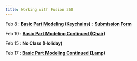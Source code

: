 ```yaml
---
title: Working with Fusion 360
---
```


Feb 8
: [**Basic Part Modeling (Keychains)**](https://youtu.be/mzZj7wue4l4)
  : [**Submission Form**](https://forms.gle/2vnwh1drkZKrXgAb6)

Feb 10
: [**Basic Part Modeling Continued (Chair)**](#)

Feb 15
: **No Class (Holiday)**
  
Feb 17
: [**Basic Part Modeling Continued (Lamp)**](#)
